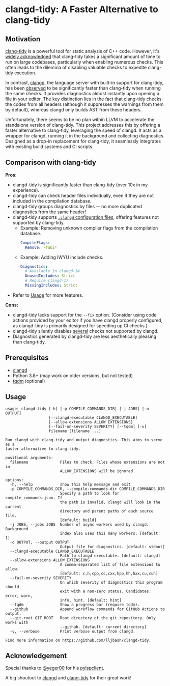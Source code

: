 # clangd-tidy: A Faster Alternative to clang-tidy

## Motivation

[clang-tidy](https://clang.llvm.org/extra/clang-tidy/) is a powerful tool for static analysis of C++ code. However, it's [widely acknowledged](https://www.google.com/search?q=clang-tidy+slow) that clang-tidy takes a significant amount of time to run on large codebases, particularly when enabling numerous checks. This often leads to the dilemma of disabling valuable checks to expedite clang-tidy execution.

In contrast, [clangd](https://clangd.llvm.org/), the language server with built-in support for clang-tidy, has been [observed](https://stackoverflow.com/questions/76531831/why-is-clang-tidy-in-clangd-so-much-faster-than-run-clang-tidy-itself) to be significantly faster than clang-tidy when running the same checks. It provides diagnostics almost instantly upon opening a file in your editor. The key distinction lies in the fact that clang-tidy checks the codes from all headers (although it suppresses the warnings from them by default), whereas clangd only builds AST from these headers.

Unfortunately, there seems to be no plan within LLVM to accelerate the standalone version of clang-tidy. This project addresses this by offering a faster alternative to clang-tidy, leveraging the speed of clangd. It acts as a wrapper for clangd, running it in the background and collecting diagnostics. Designed as a drop-in replacement for clang-tidy, it seamlessly integrates with existing build systems and CI scripts.

## Comparison with clang-tidy

**Pros:**
- clangd-tidy is significantly faster than clang-tidy (over 10x in my experience).
- clangd-tidy can check header files individually, even if they are not included in the compilation database.
- clangd-tidy groups diagnostics by files -- no more duplicated diagnostics from the same header!
- clangd-tidy supports [`.clangd` configuration files](https://clangd.llvm.org/config), offering features not supported by clang-tidy.
    - Example: Removing unknown compiler flags from the compilation database.
        ```yaml
        CompileFlags:
          Remove: -fabi*
        ```
    - Example: Adding IWYU include checks.
        ```yaml
        Diagnostics:
          # Available in clangd-14
          UnusedIncludes: Strict
          # Require clangd-17
          MissingIncludes: Strict
        ```
- Refer to [Usage](#usage) for more features.

**Cons:**
- clangd-tidy lacks support for the `--fix` option. (Consider using code actions provided by your editor if you have clangd properly configured, as clangd-tidy is primarily designed for speeding up CI checks.)
- clangd-tidy silently disables [several](https://searchfox.org/llvm/rev/cb7bda2ace81226c5b33165411dd0316f93fa57e/clang-tools-extra/clangd/TidyProvider.cpp#199-227) checks not supported by clangd.
- Diagnostics generated by clangd-tidy are less aesthetically pleasing than clang-tidy.

## Prerequisites

- [clangd](https://clangd.llvm.org/)
- Python 3.8+ (may work on older versions, but not tested)
- [tqdm](https://github.com/tqdm/tqdm) (optional)

## Usage

```
usage: clangd-tidy [-h] [-p COMPILE_COMMANDS_DIR] [-j JOBS] [-o OUTPUT]
                   [--clangd-executable CLANGD_EXECUTABLE]
                   [--allow-extensions ALLOW_EXTENSIONS]
                   [--fail-on-severity SEVERITY] [--tqdm] [-v]
                   filename [filename ...]

Run clangd with clang-tidy and output diagnostics. This aims to serve as a
faster alternative to clang-tidy.

positional arguments:
  filename              Files to check. Files whose extensions are not in
                        ALLOW_EXTENSIONS will be ignored.

options:
  -h, --help            show this help message and exit
  -p COMPILE_COMMANDS_DIR, --compile-commands-dir COMPILE_COMMANDS_DIR
                        Specify a path to look for compile_commands.json. If
                        the path is invalid, clangd will look in the current
                        directory and parent paths of each source file.
                        [default: build]
  -j JOBS, --jobs JOBS  Number of async workers used by clangd. Background
                        index also uses this many workers. [default: 1]
  -o OUTPUT, --output OUTPUT
                        Output file for diagnostics. [default: stdout]
  --clangd-executable CLANGD_EXECUTABLE
                        Path to clangd executable. [default: clangd]
  --allow-extensions ALLOW_EXTENSIONS
                        A comma-separated list of file extensions to allow.
                        [default: c,h,cpp,cc,cxx,hpp,hh,hxx,cu,cuh]
  --fail-on-severity SEVERITY
                        On which severity of diagnostics this program should
                        exit with a non-zero status. Candidates: error, warn,
                        info, hint. [default: hint]
  --tqdm                Show a progress bar (require tqdm).
  --github              Append workflow commands for GitHub Actions to output.
  --git-root GIT_ROOT   Root directory of the git repository. Only works with
                        --github. [default: current directory]
  -v, --verbose         Print verbose output from clangd.

Find more information on https://github.com/lljbash/clangd-tidy.
```

## Acknowledgement

Special thanks to [@yeger00](https://github.com/yeger00) for his [pylspclient](https://github.com/yeger00/pylspclient).

A big shoutout to [clangd](https://clangd.llvm.org/) and [clang-tidy](https://clang.llvm.org/extra/clang-tidy/) for their great work!
